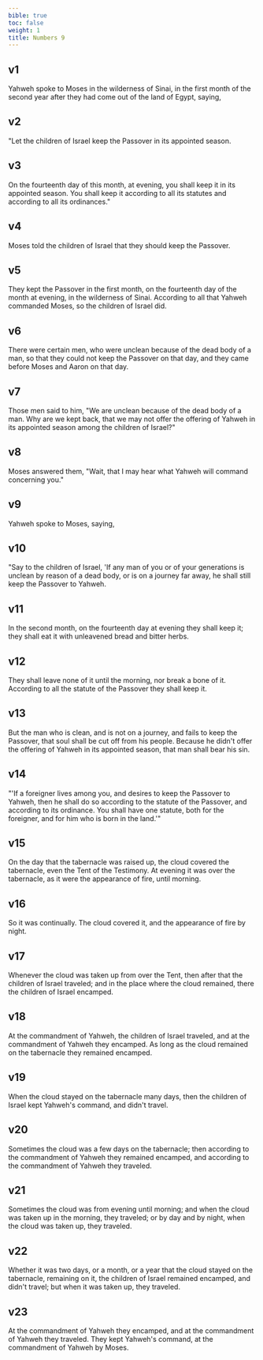 ```yaml
---
bible: true
toc: false
weight: 1
title: Numbers 9
---
```


## v1 
Yahweh spoke to Moses in the wilderness of Sinai, in the first month of the second year after they had come out of the land of Egypt, saying, 

## v2 
"Let the children of Israel keep the Passover in its appointed season. 

## v3 
On the fourteenth day of this month, at evening, you shall keep it in its appointed season. You shall keep it according to all its statutes and according to all its ordinances." 

## v4 
Moses told the children of Israel that they should keep the Passover. 

## v5 
They kept the Passover in the first month, on the fourteenth day of the month at evening, in the wilderness of Sinai. According to all that Yahweh commanded Moses, so the children of Israel did. 

## v6 
There were certain men, who were unclean because of the dead body of a man, so that they could not keep the Passover on that day, and they came before Moses and Aaron on that day. 

## v7 
Those men said to him, "We are unclean because of the dead body of a man. Why are we kept back, that we may not offer the offering of Yahweh in its appointed season among the children of Israel?" 

## v8 
Moses answered them, "Wait, that I may hear what Yahweh will command concerning you." 

## v9 
Yahweh spoke to Moses, saying, 

## v10 
"Say to the children of Israel, 'If any man of you or of your generations is unclean by reason of a dead body, or is on a journey far away, he shall still keep the Passover to Yahweh. 

## v11 
In the second month, on the fourteenth day at evening they shall keep it; they shall eat it with unleavened bread and bitter herbs. 

## v12 
They shall leave none of it until the morning, nor break a bone of it. According to all the statute of the Passover they shall keep it. 

## v13 
But the man who is clean, and is not on a journey, and fails to keep the Passover, that soul shall be cut off from his people. Because he didn't offer the offering of Yahweh in its appointed season, that man shall bear his sin. 

## v14 
"'If a foreigner lives among you, and desires to keep the Passover to Yahweh, then he shall do so according to the statute of the Passover, and according to its ordinance. You shall have one statute, both for the foreigner, and for him who is born in the land.'" 

## v15 
On the day that the tabernacle was raised up, the cloud covered the tabernacle, even the Tent of the Testimony. At evening it was over the tabernacle, as it were the appearance of fire, until morning. 

## v16 
So it was continually. The cloud covered it, and the appearance of fire by night. 

## v17 
Whenever the cloud was taken up from over the Tent, then after that the children of Israel traveled; and in the place where the cloud remained, there the children of Israel encamped. 

## v18 
At the commandment of Yahweh, the children of Israel traveled, and at the commandment of Yahweh they encamped. As long as the cloud remained on the tabernacle they remained encamped. 

## v19 
When the cloud stayed on the tabernacle many days, then the children of Israel kept Yahweh's command, and didn't travel. 

## v20 
Sometimes the cloud was a few days on the tabernacle; then according to the commandment of Yahweh they remained encamped, and according to the commandment of Yahweh they traveled. 

## v21 
Sometimes the cloud was from evening until morning; and when the cloud was taken up in the morning, they traveled; or by day and by night, when the cloud was taken up, they traveled. 

## v22 
Whether it was two days, or a month, or a year that the cloud stayed on the tabernacle, remaining on it, the children of Israel remained encamped, and didn't travel; but when it was taken up, they traveled. 

## v23 
At the commandment of Yahweh they encamped, and at the commandment of Yahweh they traveled. They kept Yahweh's command, at the commandment of Yahweh by Moses.


